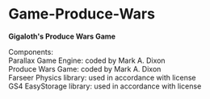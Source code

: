 # Game-Produce-Wars
<b>Gigaloth's Produce Wars Game</b><br>

Components:<br>
Parallax Game Engine: coded by Mark A. Dixon<br>
Produce Wars Game: coded by Mark A. Dixon<br>
Farseer Physics library: used in accordance with license<br>
GS4 EasyStorage library: used in accordance with license<br>
